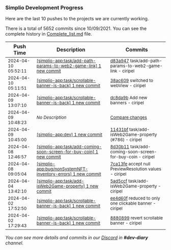 
### Simplio Development Progress

Here are the last 10 pushes to the projects we are currently working.

There is a total of 5652 commits since 10/09/2021. You can see the complete history in
 [Complete_list.md](Complete_list.md) file.

| Push Time | Description | Commits |
| --- | --- | --- |
| <sub>2024-04-10 05:52:11</sub> | <sub>[[simplio-app:task/add-path-params-to-web2-game-link] 1 new commit](https://github.com/SimplioOfficial/simplio-app/commit/d83a9472342a6c7ab7270b99604112eed87b2b93)</sub> | <sub>[d83a947](https://github.com/SimplioOfficial/simplio-app/commit/d83a9472342a6c7ab7270b99604112eed87b2b93) task/add-path-params-to-web2-game-link - ciripel</sub> |
| <sub>2024-04-10 05:11:51</sub> | <sub>[[simplio-app:task/scrollable-banner-is-back] 1 new commit](https://github.com/SimplioOfficial/simplio-app/commit/38ac6097199776cbddb2d0211816a9bc29def8d1)</sub> | <sub>[38ac609](https://github.com/SimplioOfficial/simplio-app/commit/38ac6097199776cbddb2d0211816a9bc29def8d1) switched to webView - ciripel</sub> |
| <sub>2024-04-09 13:07:10</sub> | <sub>[[simplio-app:task/scrollable-banner-is-back] 1 new commit](https://github.com/SimplioOfficial/simplio-app/commit/dc8da9bb0dec5eb65546d376b8067c79d5b9caf1)</sub> | <sub>[dc8da9b](https://github.com/SimplioOfficial/simplio-app/commit/dc8da9bb0dec5eb65546d376b8067c79d5b9caf1) Add new banners - ciripel</sub> |
| <sub>2024-04-09 10:48:23</sub> | <sub>_No Description_</sub> | <sub>[Compare changes](https://github.com/SimplioOfficial/simplio-app/compare/ee4d60f48a97...c13450859605)</sub> |
| <sub>2024-04-09 10:45:00</sub> | <sub>[[simplio-app:dev] 1 new commit](https://github.com/SimplioOfficial/simplio-app/commit/11431bfee611c7284c7b7164753af6d76e99c465)</sub> | <sub>[11431bf](https://github.com/SimplioOfficial/simplio-app/commit/11431bfee611c7284c7b7164753af6d76e99c465) task/add-isWeb2Game-property (#786) - ciripel</sub> |
| <sub>2024-04-08 12:46:57</sub> | <sub>[[simplio-app:task/add-coming-soon-screen-for-buy-coin] 1 new commit](https://github.com/SimplioOfficial/simplio-app/commit/8d30b11bdd4f850a25623b4a4a0198260968b920)</sub> | <sub>[8d30b11](https://github.com/SimplioOfficial/simplio-app/commit/8d30b11bdd4f850a25623b4a4a0198260968b920) task/add-coming-soon-screen-for-buy-coin - ciripel</sub> |
| <sub>2024-04-08 09:05:04</sub> | <sub>[[simplio-app:bug/nonSystemNFT-inventory-errors] 1 new commit](https://github.com/SimplioOfficial/simplio-app/commit/7ca13feceb40f5dda18f48fabee52fcb5493d00f)</sub> | <sub>[7ca13fe](https://github.com/SimplioOfficial/simplio-app/commit/7ca13feceb40f5dda18f48fabee52fcb5493d00f) accept null PreviewResolution values - ciripel</sub> |
| <sub>2024-04-04 13:42:10</sub> | <sub>[[simplio-app:task/add-isWeb2Game-property] 1 new commit](https://github.com/SimplioOfficial/simplio-app/commit/5ad5ccfd85ea68c6fb452e0474fc5c5de783fd7f)</sub> | <sub>[5ad5ccf](https://github.com/SimplioOfficial/simplio-app/commit/5ad5ccfd85ea68c6fb452e0474fc5c5de783fd7f) task/add-isWeb2Game-property - ciripel</sub> |
| <sub>2024-04-02 17:52:50</sub> | <sub>[[simplio-app:task/scrollable-banner-is-back] 1 new commit](https://github.com/SimplioOfficial/simplio-app/commit/ee4d60f48a97cb356648fee9fbd2059ce8e3040c)</sub> | <sub>[ee4d60f](https://github.com/SimplioOfficial/simplio-app/commit/ee4d60f48a97cb356648fee9fbd2059ce8e3040c) reduced to only one clickable banner - ciripel</sub> |
| <sub>2024-04-02 17:29:43</sub> | <sub>[[simplio-app:task/scrollable-banner-is-back] 1 new commit](https://github.com/SimplioOfficial/simplio-app/commit/8880899a12b5b32f531ee43fa7b0d32321d35e4c)</sub> | <sub>[8880899](https://github.com/SimplioOfficial/simplio-app/commit/8880899a12b5b32f531ee43fa7b0d32321d35e4c) revert scrollable banner - ciripel</sub> |

_You can see more details and commits in our [Discord](https://discord.gg/aKhjuwZmdP) in **#dev-diary** channel._
